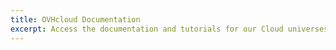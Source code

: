 ```yaml
---
title: OVHcloud Documentation
excerpt: Access the documentation and tutorials for our Cloud universes to deploy and use our solutions
---
```

